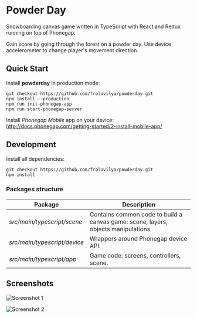 # Powder Day

Snowboarding canvas game written in TypeScript with React and Redux running on top of Phonegap.

Gain score by going through the forest on a powder day. 
Use device accelerometer to change player's movement direction.

## Quick Start
Install **powderday** in production mode:
```
git checkout https://github.com/frolovilya/powderday.git
npm install --production
npm run init-phonegap-app
npm run start-phonegap-server
```
Install _Phonegap Mobile_ app on your device:
http://docs.phonegap.com/getting-started/2-install-mobile-app/

## Development
Install all dependencies:
```
git checkout https://github.com/frolovilya/powderday.git
npm install
```
### Packages structure

| Package | Description |
| ------- | ----------- |
| *src/main/typescript/scene* | Contains common code to build a canvas game: scene, layers, objects manipulations. |
| *src/main/typescript/device* | Wrappers around Phonegap device API. |
| *src/main/typescript/app* | Game code: screens, controllers, scene. |

## Screenshots

![Screenshot 1](https://user-images.githubusercontent.com/271293/29357638-ee5c75ee-8280-11e7-9a8f-73dae9ca6cbc.png)

![Screenshot 2](https://user-images.githubusercontent.com/271293/29357636-eceebcc6-8280-11e7-8acd-01a109916b21.png)
